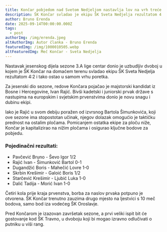 ```yaml
---
title: Končar pobjedom nad Svetom Nedjeljom nastavlja lov na vrh treće lige
description: ŠK Končar svladao je ekipu ŠK Sveta Nedjelja rezultatom 4:2 i ostao u samom vrhu poretka 3.A lige centar. Dolazak Ivana Rajića donio je novu snagu i taktičku dubinu ekipi.
author: Bruno Erenda
date: 2025-09-14T00:00:00.000Z
tags:
  - post
authorImg: /img/erenda.jpeg
altAuthorImg: Autor članka - Bruno Erenda
featuredImg: /img/1000010505.webp
altFeaturedImg: Meč Končar - Sveta Nedjelja
---
```


Nastavak jesenskog dijela sezone 3.A lige centar donio je uzbudljiv dvoboj u kojem je ŠK Končar na domaćem terenu svladao ekipu ŠK Sveta Nedjelja rezultatom 4:2 i tako ostao u samom vrhu poretka.

Za jesenski dio sezone, redove Končara pojačao je majstorski kandidat iz Bosne i Hercegovine, Ivan Rajić. Bivši kadetski i juniorski prvak države s nastupima na europskim i svjetskim prvenstvima donio je novu snagu i dubinu ekipi.

Iako je Rajić u svom debiju poražen od izvrsnog Bartola Šimunkovića, koji ove sezone ima stopostotan učinak, njegov dolazak omogućio je taktičku prednost na ostalim pločama. Pomicanjem ostatka ekipe za ploču niže, Končar je kapitalizirao na nižim pločama i osigurao ključne bodove za pobjedu.

### Pojedinačni rezultati:

- Pavčević Bruno - Ševo Igor 1/2
- Rajić Ivan - Šimunković Bartol 0-1
- Dugandžić Boris - Mahečić Lovre 1-0
- Skrbin Krešimir - Galoić Boris 1/2
- Starčević Krešimir - Ljubić Luka 1-0
- Dalić Tadija - Morić Ivan 1-0

Četiri kola prije kraja prvenstva, borba za naslov prvaka potpuno je otvorena. ŠK Končar trenutno zauzima drugo mjesto na ljestvici s 10 meč bodova, samo bod iza vodećeg ŠK Oroslavje.

Pred Končarom je izazovan završetak sezone, a prvi veliki ispit bit će gostovanje kod ŠK Travno, u dvoboju koji bi mogao izravno odlučivati o putniku u viši rang.

